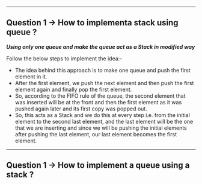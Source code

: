 <hr>

## Question 1 -> How to implementa stack using queue ? 

***Using only one queue and make the queue act as a Stack in modified way***

Follow the below steps to implement the idea:- 

* The idea behind this approach is to make one queue and push the first element in it. 
* After the first element, we push the next element and then push the first element again and finally pop the first element. 
* So, according to the FIFO rule of the queue, the second element that was inserted will be at the front and then the first element as it was pushed again later and its first copy was popped out. 
* So, this acts as a Stack and we do this at every step i.e. from the initial element to the second last element, and the last element will be the one that we are inserting and since we will be pushing the initial elements after pushing the last element, our last element becomes the first element.


<hr>

## Question 1 -> How to implement a queue using a stack ?  